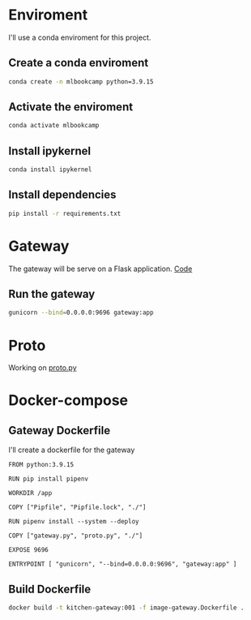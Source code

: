 # Enviroment
I'll use a conda enviroment for this project.
## Create a conda enviroment
```bash
conda create -n mlbookcamp python=3.9.15
```
## Activate the enviroment
```bash
conda activate mlbookcamp
```
## Install ipykernel
```bash
conda install ipykernel
```
## Install dependencies
```bash
pip install -r requirements.txt
```

# Gateway
The gateway will be serve on a Flask application. [Code](gateway.py)
## Run the gateway
```sh
gunicorn --bind=0.0.0.0:9696 gateway:app
```
# Proto
Working on [proto.py](proto.py)
# Docker-compose
## Gateway Dockerfile
I'll create a dockerfile for the gateway
```docker
FROM python:3.9.15

RUN pip install pipenv

WORKDIR /app 

COPY ["Pipfile", "Pipfile.lock", "./"]

RUN pipenv install --system --deploy

COPY ["gateway.py", "proto.py", "./"]

EXPOSE 9696

ENTRYPOINT [ "gunicorn", "--bind=0.0.0.0:9696", "gateway:app" ]
```
## Build Dockerfile
```sh
docker build -t kitchen-gateway:001 -f image-gateway.Dockerfile .
```
